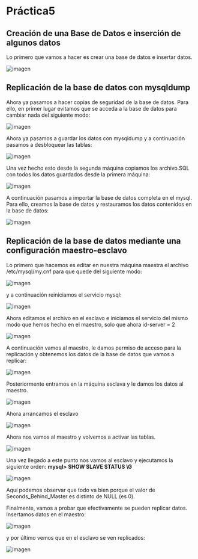 # Práctica5 

## Creación de una Base de Datos e inserción de algunos datos

Lo primero que vamos a hacer es crear una base de datos e insertar datos. 

![imagen](https://github.com/seramoral/Repositorio-Seraf-n/blob/master/Practica5/Figura1.png)

## Replicación de la base de datos con mysqldump

Ahora ya pasamos a hacer copias de seguridad de la base de datos. Para ello, en primer lugar evitamos que se acceda a la base de datos para cambiar nada del siguiente modo:

![imagen](https://github.com/seramoral/Repositorio-Seraf-n/blob/master/Practica5/Figura2.png)

Ahora ya pasamos a guardar los datos con mysqldump y a continuación pasamos a desbloquear las tablas: 

![imagen](https://github.com/seramoral/Repositorio-Seraf-n/blob/master/Practica5/Figura3.png)

Una vez hecho esto desde la segunda máquina copiamos los archivo.SQL con todos los datos guardados desde la primera máquina:

![imagen](https://github.com/seramoral/Repositorio-Seraf-n/blob/master/Practica5/Figura4.png)

A continuación pasamos a importar la base de datos completa en el mysql. Para ello, creamos la base de datos y restauramos los datos contenidos en la base de datos: 

![imagen](https://github.com/seramoral/Repositorio-Seraf-n/blob/master/Practica5/Figura5.png)

## Replicación de la base de datos mediante una configuración maestro-esclavo

Lo primero que hacemos es editar en nuestra máquina maestra el archivo /etc/mysql/my.cnf para que quede del siguiente modo:

![imagen](https://github.com/seramoral/Repositorio-Seraf-n/blob/master/Practica5/Figura6.png)

y a continuación reiniciamos el servicio mysql:

![imagen](https://github.com/seramoral/Repositorio-Seraf-n/blob/master/Practica5/Figura7.png)

Ahora editamos el archivo en el esclavo e iniciamos el servicio del mismo modo que hemos hecho en el maestro, solo que ahora id-server = 2

![imagen](https://github.com/seramoral/Repositorio-Seraf-n/blob/master/Practica5/Figura8.png)

A continuación vamos al maestro,  le damos permiso de acceso para la replicación y obtenemos los datos de la base de datos que vamos a replicar:

![imagen](https://github.com/seramoral/Repositorio-Seraf-n/blob/master/Practica5/Figura9.png)

Posteriormente entramos en la máquina esclava y le damos los datos al maestro. 

![imagen](https://github.com/seramoral/Repositorio-Seraf-n/blob/master/Practica5/Figura10.png)

Ahora arrancamos el esclavo 

![imagen](https://github.com/seramoral/Repositorio-Seraf-n/blob/master/Practica5/Figura11.png)

Ahora nos vamos al maestro y volvemos a activar las tablas. 

![imagen](https://github.com/seramoral/Repositorio-Seraf-n/blob/master/Practica5/Figura12.png)

Una vez llegado a este punto nos vamos al esclavo y ejecutamos la siguiente orden: **mysql> SHOW SLAVE STATUS \G**

![imagen](https://github.com/seramoral/Repositorio-Seraf-n/blob/master/Practica5/Figura13.png)

Aquí podemos observar que todo va bien porque el valor de Seconds_Behind_Master es distinto de NULL (es 0). 

Finalmente, vamos a probar que efectivamente se pueden replicar datos. Insertamos datos en el maestro: 

![imagen](https://github.com/seramoral/Repositorio-Seraf-n/blob/master/Practica5/Figura14.png)

y por último vemos que en el esclavo se ven replicados:

![imagen](https://github.com/seramoral/Repositorio-Seraf-n/blob/master/Practica5/Figura15.png)




 
